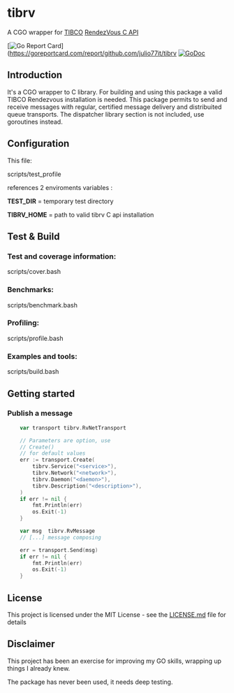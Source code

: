 # tibrv
A CGO wrapper for [TIBCO](https://www.tibco.com/) [RendezVous C API](https://docs.tibco.com/pub/rendezvous/8.5.0/doc/html/wwhelp/wwhimpl/js/html/wwhelp.htm)

[![Go Report Card](https://goreportcard.com/badge/github.com/julio77it/tibrv)](https://goreportcard.com/report/github.com/julio77it/tibrv
[![GoDoc](https://godoc.org/github.com/julio77it/validator?status.svg)](https://pkg.go.dev/github.com/julio77it/tibrv)

## Introduction

It's a CGO wrapper to C library. For building and using this package a valid TIBCO Rendezvous installation is needed.
This package permits to send and receive messages with regular, certified message delivery and distribuited queue transports.
The dispatcher library section is not included, use goroutines instead.

## Configuration

This file:

scripts/test_profile

references 2 enviroments variables :

**TEST_DIR**   = temporary test directory

**TIBRV_HOME** = path to valid tibrv C api installation

## Test & Build

### Test and coverage information:
scripts/cover.bash

### Benchmarks:
scripts/benchmark.bash

### Profiling:
scripts/profile.bash

### Examples and tools:
scripts/build.bash

## Getting started

### Publish a message
```go
    var transport tibrv.RvNetTransport

    // Parameters are option, use
    // Create() 
    // for default values
	err := transport.Create(
		tibrv.Service("<service>"),
		tibrv.Network("<network>"),
		tibrv.Daemon("<daemon>"),
		tibrv.Description("<description>"),
    )
    if err != nil {
        fmt.Println(err)
        os.Exit(-1)
    }   

    var msg  tibrv.RvMessage
    // [...] message composing

    err = transport.Send(msg)
    if err != nil {
        fmt.Println(err)
        os.Exit(-1)
    }   

```


## License

This project is licensed under the MIT License - see the [LICENSE.md](LICENSE.md) file for details

## Disclaimer

This project has been an exercise for improving my GO skills, wrapping up things I already knew.

The package has never been used, it needs deep testing.
